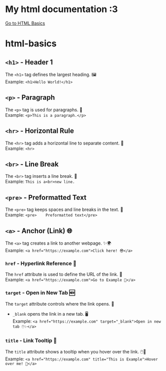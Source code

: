 # My html documentation :3

[Go to HTML Basics](#html-basics)

# html-basics

## `<h1>` - Header 1
The `<h1>` tag defines the largest heading. 🖼️  
Example: `<h1>Hello World!</h1>`

## `<p>` - Paragraph
The `<p>` tag is used for paragraphs. 📄  
Example: `<p>This is a paragraph.</p>`

## `<hr>` - Horizontal Rule
The `<hr>` tag adds a horizontal line to separate content. 🌈  
Example: `<hr>`

## `<br>` - Line Break
The `<br>` tag inserts a line break. 🌟  
Example: `This is a<br>new line.`

## `<pre>` - Preformatted Text
The `<pre>` tag keeps spaces and line breaks in the text. 🌿  
Example: `<pre>    Preformatted text</pre>`
## `<a>` - Anchor (Link) 🌐
The `<a>` tag creates a link to another webpage. ✨🌍  
Example: `<a href="https://example.com">Click here! 😎</a>`

### `href` - Hyperlink Reference 🔗
The `href` attribute is used to define the URL of the link. 🌈  
Example: `<a href="https://example.com">Go to Example 🌟</a>`

### `target` - Open in New Tab 🆕
The `target` attribute controls where the link opens. 💫  
- `_blank` opens the link in a new tab. 🖥️  
Example: `<a href="https://example.com" target="_blank">Open in new tab 🖱️✨</a>`

### `title` - Link Tooltip 📝
The `title` attribute shows a tooltip when you hover over the link. 🖱️👀  
Example: `<a href="https://example.com" title="This is Example">Hover over me! 🤩</a>`


